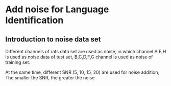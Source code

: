 # Add noise for Language Identification

## Introduction to noise data set
Different channels of rats data set are used as noise, in which channel A,E,H is used as noise data of test set,
B,C,D,F,G channel is used as noise of training set.

At the same time, different SNR (5, 10, 15, 20) are used for noise addition, The smaller the SNR, the greater the noise

